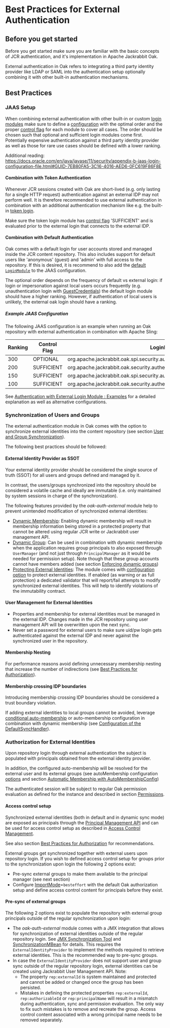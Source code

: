 <!--
   Licensed to the Apache Software Foundation (ASF) under one or more
   contributor license agreements.  See the NOTICE file distributed with
   this work for additional information regarding copyright ownership.
   The ASF licenses this file to You under the Apache License, Version 2.0
   (the "License"); you may not use this file except in compliance with
   the License.  You may obtain a copy of the License at

       http://www.apache.org/licenses/LICENSE-2.0

   Unless required by applicable law or agreed to in writing, software
   distributed under the License is distributed on an "AS IS" BASIS,
   WITHOUT WARRANTIES OR CONDITIONS OF ANY KIND, either express or implied.
   See the License for the specific language governing permissions and
   limitations under the License.
-->

# Best Practices for External Authentication

<!-- MACRO{toc} -->

## Before you get started

Before you get started make sure you are familiar with the basic concepts of JCR authentication, and it's implementation in Apache Jackrabbit Oak.

External authentication in Oak refers to integrating a third party identity provider like LDAP or SAML into the authentication setup optionally combining it with other built-in authentication mechanisms.

## Best Practices 

### JAAS Setup

When combining external authentication with other built-in or custom [login modules] make sure to define a [configuration] with the optimal order and the proper [control flag] for each module to cover all cases. The order should be chosen such that optional and sufficient login modules come first. Potentially expensive authentication against a third party identity provider as well as those for rare use cases should be defined with a lower ranking. 

Additional reading: https://docs.oracle.com/en/java/javase/11/security/appendix-b-jaas-login-configuration-file.html#GUID-7EB80FA5-3C16-4016-AED6-0FC619F86F8E

#### Combination with Token Authentication

Whenever JCR sessions created with Oak are short-lived (e.g. only lasting for a single HTTP request) authentication against an external IDP may not perform well. It is therefore recommended to use external authentication in combination with an additional authentication mechanism like e.g. the built-in [token login](../tokenmanagement.html).

Make sure the token login module has [control flag] 'SUFFICIENT' and is evaluated prior to the external login that connects to the external IDP.

#### Combination with Default Authentication

Oak comes with a default login for user accounts stored and managed inside the JCR content repository. This also includes support for default users like 'anonymous' (guest) and 'admin' with full access to the repository. If this is desired, it is recommend to also add the [default `LoginModule`](../default.html#uid_pw) to the JAAS configuration.

The optional order depends on the frequency of default vs external login: if login or impersonation against local users occurs frequently (e.g. unauthentication login with [GuestCredentials]) the default login module should have a higher ranking. However, if authentication of local users is unlikely, the external oak login should have a ranking.

##### Example JAAS Configuration

The following JAAS configuration is an example when running an Oak repository with external authentication in combination with Apache Sling:

| Ranking | Control Flag | LoginModule Class Name |
|---------|--------------|------------------------|
| 300     | OPTIONAL     | org.apache.jackrabbit.oak.spi.security.authentication.GuestLoginModule |
| 200     | SUFFICIENT   | org.apache.jackrabbit.oak.security.authentication.token.TokenLoginModule | 
| 150     | SUFFICIENT   | org.apache.jackrabbit.oak.spi.security.authentication.external.impl.ExternalLoginModuleFactory |
| 100     | SUFFICIENT   | org.apache.jackrabbit.oak.security.authentication.user.LoginModuleImpl |

See [Authentication with External Login Module : Examples](externallogin_examples.html#Integration_with_Standard_Oak_Authentication_used_for_Apache_Sling) for a detailed explanation as well as alternative 
configurations.

### Synchronization of Users and Groups

The external authentication module in Oak comes with the option to synchronize external identities into the content repository (see section [User and Group Synchronization](../usersync.html)).

The following best practices should be followed:

#### External Identity Provider as SSOT

Your external identity provider should be considered the single source of truth (SSOT) for all users and groups defined and managed by it. 

In contrast, the users/groups synchronized into the repository should be considered a volatile cache and ideally are immutable (i.e. only maintained by system sessions in charge of the synchronization). 

The following features provided by the _oak-auth-external_ module help to prevent unintended modification of synchronized external identities:

- [Dynamic Membership](defaultusersync.html#dynamic_membership): Enabling dynamic membership will result in membership information being stored in a protected property that cannot be altered using regular JCR write or Jackrabbit user management API. 
- [Dynamic Group](defaultusersync.html#dynamic_groups): Can be used in combination with dynamic membership when the application requires group principals to also exposed through `UserManager` (and not just through `PrincipalManager` as it would be needed for permission setup). Note though that these group accounts cannot have members added (see section [Enforcing dynamic groups](defaultusersync.html#enforcing_dynamic_groups))
- [Protecting External Identities](defaultusersync.html#protect_external_identities): The module comes with [configuration 
 option](defaultusersync.html#configuration_principals) to protect external identities. If enabled (as warning or as full protection) a dedicated validator that will report/fail attempts to modify synchronized external identities. This will help to identify violations of the immutability contract.
 
#### User Management for External Identities

- Properties and membership for external identities must be managed in the external IDP. Changes made in the JCR repository using user management API will be overwritten upon the next sync.
- Never set a password for external users to make sure uid/pw login gets authenticated against the external IDP and never against the synchronized user in the repository.

#### Membership Nesting

For performance reasons avoid defining unnecessary membership nesting that increase the number of indirections (see [Best Practices for Authorization](../../authorization/bestpractices.html)).

#### Membership crossing IDP boundaries

Introducing membership crossing IDP boundaries should be considered a trust boundary violation.

If adding external identities to local groups cannot be avoided, leverage [conditional auto-membership](defaultusersync.html#configuration_automembership) or auto-membership configuration in combination with dynamic membership (see [Configuration of the DefaultSyncHandler](defaultusersync.html#configuration_sync_handler)).

### Authorization for External Identities

Upon repository login through external authentication the subject is populated with principals obtained from the external identity provider. 

In addition, the configured auto-membership will be resolved for the external user and its external groups (see autoMembership configuration [options](defaultusersync.html#configuration_sync_handler) and section [Automatic Membership with AutoMembershipConfig](defaultusersync.html#configuration_automembership))

The authenticated session will be subject to regular Oak permission evaluation as defined for the instance and described in section [Permissions](../../permission.html). 

#### Access control setup

Synchronized external identities (both in default and in dynamic sync mode) are exposed as principals through the [Principal Management API](../../principal.html) and can be used for access control setup as described in [Access Control Management](../../accesscontrol.html).

See also section [Best Practices for Authorization](../../authorization/bestpractices.html) for recommendations.

External groups get synchronized together with external users upon repository login. If you wish to defined access control setup for groups prior to the synchronization upon login the following 2 options exist:

- Pre-sync external groups to make them available to the principal manager (see next section)
- Configure [ImportMode](../../accesscontrol/default.html#configuration)=`besteffort` with the default Oak authorization setup and define access control content for principals before they exist.
  
#### Pre-sync of external groups

The following 2 options exist to populate the repository with external group principals outside of the regular synchronization upon login:

- The _oak-auth-external_ module comes with a JMX integration that allows for synchronization of external identities outside of the regular repository login. See [JMX Synchronization Tool](../usersync.html#jmx-synchronization-tool) and [SynchronizationMBean](https://jackrabbit.apache.org/oak/docs/apidocs/org/apache/jackrabbit/oak/spi/security/authentication/external/impl/jmx/SynchronizationMBean.html) for details. This requires the `ExternalIdentityProvider` to implement the methods required to retrieve external identities. This is the recommended way to pre-sync groups.
- In case the `ExternalIdentityProvider` does not support user and group sync outside of the regular repository login, external identities can be created using Jackrabbit User Management API. Note: 
    - The property `rep:externalId` is system maintained and protected and cannot be added or changed once the group has been persisted.
    - Mistakes in defining the protected properties `rep:externalId`, `rep:authorizableId` or `rep:principalName` will result in a mismatch during authentication, sync and permission evaluation. The only way to fix such mistakes is to remove and recreate the group. Access control content associated with a wrong principal name needs to be removed separately.

<!-- references -->
[login modules]: https://docs.oracle.com/en/java/javase/11/docs/api/java.base/javax/security/auth/spi/LoginModule.html
[configuration]: https://docs.oracle.com/en/java/javase/11/docs/api/java.base/javax/security/auth/login/Configuration.html
[control flag]: https://docs.oracle.com/en/java/javase/11/docs/api/java.base/javax/security/auth/login/AppConfigurationEntry.LoginModuleControlFlag.html
[GuestCredentials]: https://s.apache.org/jcr-2.0-javadoc/javax/jcr/GuestCredentials.html